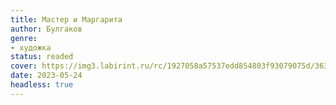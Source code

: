 ```yaml
---
title: Мастер и Маргарита
author: Булгаков
genre:
- художка
status: readed
cover: https://img3.labirint.ru/rc/1927058a57537edd854803f93079075d/363x561q80/books67/668307/cover.jpg?1618673120
date: 2023-05-24
headless: true
---
```


